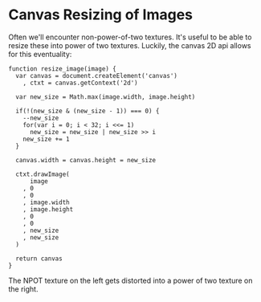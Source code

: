 # Canvas Resizing of Images

Often we'll encounter non-power-of-two textures. It's useful to be able
to resize these into power of two textures. Luckily, the canvas 2D api
allows for this eventuality:

    function resize_image(image) {
      var canvas = document.createElement('canvas')
        , ctxt = canvas.getContext('2d')

      var new_size = Math.max(image.width, image.height)

      if(!(new_size & (new_size - 1)) === 0) {
        --new_size
        for(var i = 0; i < 32; i <<= 1)
          new_size = new_size | new_size >> i
        new_size += 1
      } 

      canvas.width = canvas.height = new_size

      ctxt.drawImage(
          image
        , 0
        , 0
        , image.width
        , image.height
        , 0
        , 0
        , new_size
        , new_size
      )

      return canvas
    }

<canvas id="original_image" class="imgleft"></canvas>
<canvas id="new_image" class="imgright"></canvas>

The NPOT texture on the left gets distorted into a power of two texture on the right.

<script type="text/javascript">
  var img = new Image
    , lhs = document.getElementById('original_image')
    , rhs = document.getElementById('new_image')

  function resize_image(image, cvs) {
    var canvas = cvs || document.createElement('canvas')
      , ctxt = canvas.getContext('2d')

    var new_size = Math.max(image.width, image.height)

    if(!(new_size & (new_size - 1)) === 0) {
      --new_size
      for(var i = 0; i < 32; i <<= 1)
        new_size = new_size | new_size >> i
      new_size += 1
    } 

    canvas.width = canvas.height = new_size

    ctxt.drawImage(
        image
      , 0
      , 0
      , image.width
      , image.height
      , 0
      , 0
      , new_size
      , new_size
    )

    return canvas
  }

  img.src = '/media/img/npot.jpg'
  img.onload = function() {
    var lhs_ctxt = lhs.getContext('2d')
   
    lhs.width = img.width
    lhs.height = img.height 
    lhs_ctxt.drawImage(img, 0, 0, img.width, img.height)

    resize_image(img, rhs)
  }
</script>
